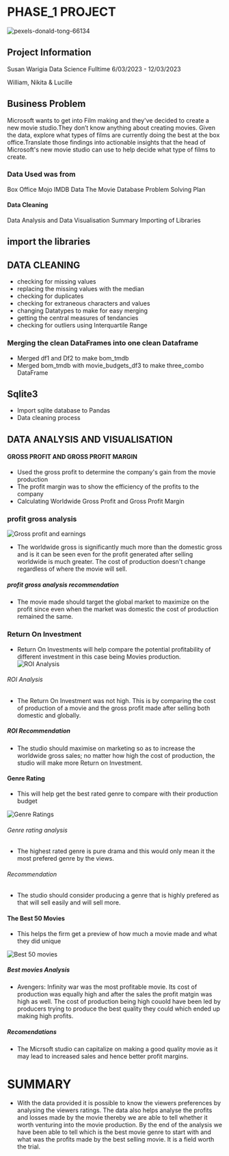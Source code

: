 # PHASE_1 PROJECT
![pexels-donald-tong-66134](https://user-images.githubusercontent.com/125992952/224551945-3b281375-25aa-48a1-adea-da571499cc3b.jpg)

## Project Information
Susan Warigia
Data Science Fulltime
6/03/2023 - 12/03/2023

William, Nikita & Lucille

## Business Problem
Microsoft wants to get into Film making and they've decided to create a new movie studio.They don’t know anything about creating movies. Given the data, explore what types of films are currently doing the best at the box office.Translate those findings into actionable insights that the head of Microsoft's new movie studio can use to help decide what type of films to create.

### Data Used was from
Box Office Mojo
IMDB Data
The Movie Database
Problem Solving Plan
#### Data Cleaning
Data Analysis and Data Visualisation
Summary
Importing of Libraries
## import the libraries

## DATA CLEANING
- checking for missing values
- replacing the missing values with the median
- checking for duplicates
- checking for extraneous characters and values
- changing Datatypes to make for easy merging
- getting the central measures of tendancies
- checking for outliers using Interquartile Range

### Merging the clean DataFrames into one clean Dataframe
- Merged df1 and Df2 to make bom_tmdb
- Merged bom_tmdb with movie_budgets_df3 to make three_combo DataFrame

## Sqlite3
- Import sqlite database to Pandas
- Data cleaning process

## DATA ANALYSIS AND VISUALISATION
#### GROSS PROFIT AND GROSS PROFIT MARGIN

- Used the gross profit to determine the company's gain from the movie production
- The profit margin was to show the efficiency of the profits to the company
- Calculating Worldwide Gross Profit and Gross Profit Margin
### profit gross analysis
![Gross profit and earnings](https://user-images.githubusercontent.com/125992952/224552071-65486276-ba11-42f4-b1e7-057b311607cd.png)

- The worldwide gross is significantly much more than the domestic gross and is it can be seen even for the profit generated after selling worldwide is much greater.
The cost of production doesn't change regardless of where the movie will sell.

#####  profit gross analysis recommendation
- The movie made should target the global market to maximize on the profit since even when the market was domestic the cost of production remained the same.

### Return On Investment
- Return On Investments will help compare the potential profitability of different investment in this case being Movies production.
![ROI Analysis](https://user-images.githubusercontent.com/125992952/224552096-fc154521-a5a0-4065-bd03-59c54965fb7d.png)

###### ROI Analysis

- The Return On Investment was not high.
This is by comparing the cost of production of a movie and the gross profit made after selling both domestic and globally.

##### ROI Recommendation

- The studio should maximise on marketing so as to increase the worldwide gross sales; no matter how high the cost of production, the studio will make more Return on Investment.

#### Genre Rating
- This will help get the best rated genre to compare with their production budget

![Genre Ratings](https://user-images.githubusercontent.com/125992952/224552011-0efc283a-43d1-4800-8130-4978952fa9a9.png)

###### Genre rating analysis
- The highest rated genre is pure drama and this would only mean it the most prefered genre by the views.

###### Recommendation

- The studio should consider producing a genre that is highly prefered as that will sell easily and will sell more.

#### The Best 50 Movies

- This helps the firm get a preview of how much a movie made and what they did unique

![Best 50 movies](https://user-images.githubusercontent.com/125992952/224552157-282661af-69e4-4462-b6ea-bd2dd2a75990.png)

##### Best movies Analysis

- Avengers: Infinity war was the most profitable movie. Its cost of production was equally high and after the sales the profit matgin was high as well. The cost of production being high couold have been led by producers trying to produce the best quality they could which ended up making high profits.

##### Recomendations

- The Micrsoft studio can capitalize on making a good quality movie as it may lead to increased sales and hence better profit margins.

# SUMMARY

- With the data provided it is possible to know the viewers preferences by analysing the viewers ratings. The data also helps analyse the profits and losses made by the movie thereby we are able to tell whether it worth venturing into the movie production. By the end of the analysis we have been able to tell which is the best movie genre to start with and what was the profits made by the best selling movie. It is a field worth the trial.
